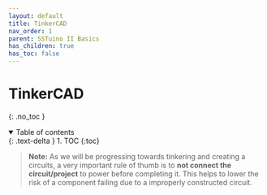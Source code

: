 ```yaml
---
layout: default
title: TinkerCAD
nav_order: 1
parent: SSTuino II Basics
has_children: true
has_toc: false
---
```


# TinkerCAD

{: .no_toc }

<details open markdown="block">
  <summary>
    Table of contents
  </summary>
  {: .text-delta }
1. TOC
{:toc}
</details>

> **Note:** As we will be progressing towards tinkering and creating a circuits, a very important rule of thumb is to **not connect the circuit/project** to power before completing it. This helps to lower the risk of a component failing due to a improperly constructed circuit.